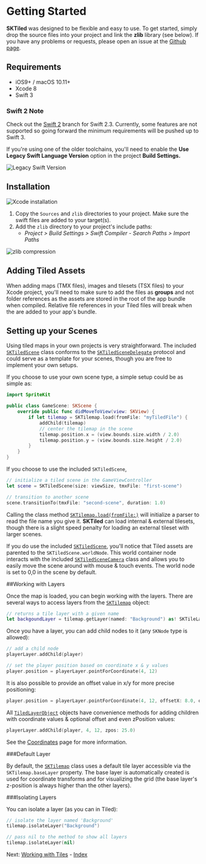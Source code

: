 # Getting Started

**SKTiled** was designed to be flexible and easy to use. To get started, simply drop the source files into your project and link the **zlib** library (see below). If you have any problems or requests, please open an issue at the [Github page](https://github.com/mfessenden/SKTiled/issues).


## Requirements

- iOS9+ / macOS 10.11+
- Xcode 8
- Swift 3


### Swift 2 Note

Check out the [Swift 2](https://github.com/mfessenden/SKTiled/tree/swift2) branch for Swift 2.3. Currently, some features are not supported so going forward the minimum requirements will be pushed up to Swift 3.

If you're using one of the older toolchains, you'll need to enable the **Use Legacy Swift Language Version** option in the project **Build Settings.**

![Legacy Swift Version](https://raw.githubusercontent.com/mfessenden/SKTiled/master/docs/Images/swift_legacy.png)


## Installation

![Xcode installation](https://raw.githubusercontent.com/mfessenden/SKTiled/master/docs/Images/installation.png)

1. Copy the `Sources` and `zlib` directories to your project. Make sure the swift files are added to your target(s).
2. Add the `zlib` directory to your project's include paths:
    - *Project > Build Settings > Swift Compiler - Search Paths > Import Paths*

![zlib compression](https://raw.githubusercontent.com/mfessenden/SKTiled/master/docs/Images/zlib_linking.png)


## Adding Tiled Assets

When adding maps (TMX files), images and tilesets (TSX files) to your Xcode project, you'll need to make sure to add the files as **groups** and not folder references as the assets are stored in the root of the app bundle when compiled. Relative file references in your Tiled files will break when the are added to your app's bundle.


## Setting up your Scenes


Using tiled maps in your own projects is very straightforward. The included [`SKTiledScene`](Classes/SKTiledScene.html) class conforms to the [`SKTiledSceneDelegate`](Protocols/SKTiledSceneDelegate.html) protocol and could serve as a template for your scenes, though you are free to implement your own setups.

If you choose to use your own scene type, a simple setup could be as simple as:


```swift
import SpriteKit

public class GameScene: SKScene {
    override public func didMoveToView(view: SKView) {
        if let tilemap = SKTilemap.load(fromFile: "myTiledFile") {
            addChild(tilemap)
            // center the tilemap in the scene
            tilemap.position.x = (view.bounds.size.width / 2.0)
            tilemap.position.y = (view.bounds.size.height / 2.0)
        }
    }
}
```

If you choose to use the included `SKTiledScene`, 

```swift
// initialize a tiled scene in the GameViewController
let scene = SKTiledScene(size: viewSize, tmxFile: "first-scene")

// transition to another scene
scene.transitionTo(tmxFile: "second-scene", duration: 1.0)
```

Calling the class method [`SKTilemap.load(fromFile:)`](Classes/SKTilemap.html#/s:ZFC7SKTiled9SKTilemap4loadFT8fromFileSS_GSqS0__) will initialize a parser to read the file name you give it. **SKTiled** can load internal & external tilesets, though there is a slight speed penalty for loading an external tileset with larger scenes.
 
If you do use the included [`SKTiledScene`](Classes/SKTiledScene.html), you'll notice that Tiled assets are parented to the `SKTiledScene.worldNode`. This world container node interacts with the included [`SKTiledSceneCamera`](Classes/SKTiledSceneCamera.html) class and allows you to easily move the scene around with mouse & touch events. The world node is set to 0,0 in the scene by default. 


##Working with Layers

Once the map is loaded, you can begin working with the layers. There are several ways to access layers from the [`SKTilemap`](Classes/SKTilemap.html) object:

```swift
// returns a tile layer with a given name
let backgoundLayer = tilemap.getLayer(named: "Background") as! SKTileLayer
```

Once you have a layer, you can add child nodes to it (any `SKNode` type is allowed):

```swift
// add a child node
playerLayer.addChild(player)

// set the player position based on coordinate x & y values
player.position = playerLayer.pointForCoordinate(4, 12)
```

It is also possible to provide an offset value in x/y for more precise positioning:

```swift
player.position = playerLayer.pointForCoordinate(4, 12, offsetX: 8.0, offsetY: 4.0)
```

All [`TiledLayerObject`](Classes/TiledLayerObject.html) objects have convenience methods for adding children with coordinate values & optional offset and even zPosition values:

```swift
playerLayer.addChild(player, 4, 12, zpos: 25.0)
```

See the [Coordinates](coordinates.html) page for more information.

###Default Layer

By default, the [`SKTilemap`](Classes/SKTilemap.html) class uses a default tile layer accessible via the `SKTilemap.baseLayer` property. The base layer is automatically created is used for coordinate transforms and for visualizing the grid (the base layer's z-position is always higher than the other layers).



###Isolating Layers

You can isolate a layer (as you can in Tiled):

```swift
// isolate the layer named 'Background'
tilemap.isolateLayer("Background")

// pass nil to the method to show all layers
tilemap.isolateLayer(nil)
```

Next: [Working with Tiles](tiles.html) - [Index](Tutorial.html)
